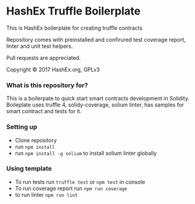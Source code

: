# HashEx Truffle Boilerplate #

This is HashEx boilerplate for creating truffle contracts

Repository comes with preinstalled and confirured test coverage report, linter and unit test helpers.

Pull requests are appreciated.

Copyright © 2017 HashEx.org, GPLv3

### What is this repository for? ###

This is a boilerpate to quick start smart contracts development in Solidity. Boileplate uses truffle 4, solidy-coverage, solium linter, has samples for smart contract and tests for it.

### Setting up ###

* Clone repository
* run ```npm install```
* run `npm install -g solium` to install solium linter globally

### Using template ###

* To run tests run `truffle test` or `npm test` in console
* To run coverage report run `npm run coverage`
* to run linter `npm run lint`